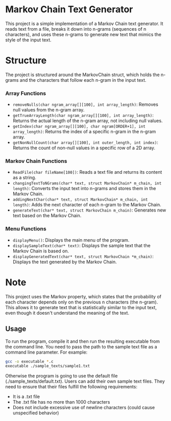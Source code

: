 # Markov Chain Text Generator
This project is a simple implementation of a Markov Chain text generator. It reads text from a file, breaks it down into n-grams (sequences of n characters), and uses these n-grams to generate new text that mimics the style of the input text.

# Structure
The project is structured around the MarkovChain struct, which holds the n-grams and the characters that follow each n-gram in the input text.

### Array Functions

- `removeNulls(char ngram_array[][100], int array_length)`: Removes null values from the n-gram array.
- `getTrueArrayLength(char ngram_array[][100], int array_length)`: Returns the actual length of the n-gram array, not including null values.
- `getIndex(char ngram_array[][100], char ngram[ORDER+1], int array_length)`: Returns the index of a specific n-gram in the n-gram array.
- `getNonNullCount(char array[][100], int outer_length, int index)`: Returns the count of non-null values in a specific row of a 2D array.

### Markov Chain Functions

- `ReadFile(char fileName[100])`: Reads a text file and returns its content as a string.
- `changingTextToNGrams(char* text, struct MarkovChain* m_chain, int length)`: Converts the input text into n-grams and stores them in the Markov Chain.
- `addingNextChar(char* text, struct MarkovChain* m_chain, int length)`: Adds the next character of each n-gram to the Markov Chain.
- `generateText(char* text, struct MarkovChain m_chain)`: Generates new text based on the Markov Chain.

### Menu Functions

- `displayMenu()`: Displays the main menu of the program.
- `displaySampleText(char* text)`: Displays the sample text that the Markov Chain is based on.
- `displayGeneratedText(char* text, struct MarkovChain *m_chain)`: Displays the text generated by the Markov Chain.

# Note
This project uses the Markov property, which states that the probability of each character depends only on the previous n characters (the n-gram). This allows it to generate text that is statistically similar to the input text, even though it doesn't understand the meaning of the text.

## Usage

To run the program, compile it and then run the resulting executable from the command line. You need to pass the path to the sample text file as a command line parameter. For example:

```bash
gcc -o executable *.c
executable ./sample_texts/sample1.txt
```

Otherwise the program is going to use the default file (./sample_texts/default.txt). Users can add their own sample text files. They need to ensure that their files fulfill the following requirements:
- It is a .txt file
- The .txt file has no more than 1000 characters
- Does not include excessive use of newline characters (could cause unspecified behavior)
